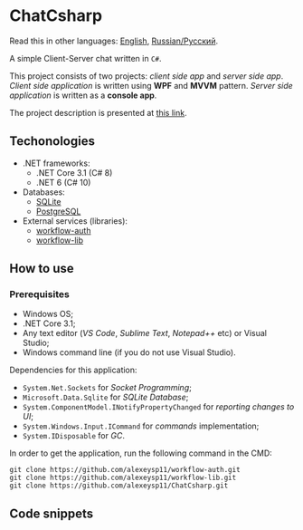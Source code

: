 # ChatCsharp 

Read this in other languages: [English](README.md), [Russian/Русский](README.ru.md). 

A simple Client-Server chat written in `C#`.

This project consists of two projects: *client side app* and *server side app*. 
*Client side application* is written using **WPF** and **MVVM** pattern. 
*Server side application* is written as a **console app**. 

The project description is presented at [this link](Docs/Description.md).

## Techonologies 

- .NET frameworks:
    - .NET Core 3.1 (C# 8)
    - .NET 6 (C# 10)
- Databases: 
    - [SQLite](https://github.com/sqlite/sqlite)
    - [PostgreSQL](https://www.postgresql.org/)
- External services (libraries): 
    - [workflow-auth](https://github.com/alexeysp11/workflow-auth)
    - [workflow-lib](https://github.com/alexeysp11/workflow-lib)

## How to use 

### Prerequisites

- Windows OS;
- .NET Core 3.1;
- Any text editor (*VS Code*, *Sublime Text*, *Notepad++* etc) or Visual Studio;
- Windows command line (if you do not use Visual Studio).

Dependencies for this application:

- `System.Net.Sockets` for *Socket Programming*;
- `Microsoft.Data.Sqlite` for *SQLite Database*; 
- `System.ComponentModel.INotifyPropertyChanged` for *reporting changes to UI*; 
- `System.Windows.Input.ICommand` for *commands* implementation; 
- `System.IDisposable` for *GC*. 

In order to get the application, run the following command in the CMD:
```
git clone https://github.com/alexeysp11/workflow-auth.git
git clone https://github.com/alexeysp11/workflow-lib.git
git clone https://github.com/alexeysp11/ChatCsharp.git
```

## Code snippets 

